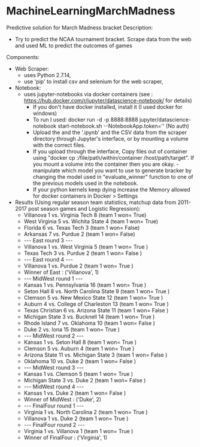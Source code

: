 # MachineLearningMarchMadness
Predictive solution for March Madness bracket
Description: 
  - Try to predict the NCAA tournament bracket. Scrape data from the web and used ML to predict the outcomes of games

Components:
  - Web Scraper:
    - uses Python 2.7.14,
    - use 'pip' to install csv and selenium for the web scraper,
  - Notebook:
    - uses jupyter-notebooks via docker containers (see : https://hub.docker.com/r/jupyter/datascience-notebook/ for details) 
      - If you don't have docker installed, install it (I used docker for windows)
      - To run I used: docker run -d -p 8888:8888 jupyter/datascience-notebook start-notebook.sh --NotebookApp.token='' (No auth)
      - Upload the and the '.ipynb' and the CSV data from the scraper directory through Jupyter's interface, or by mounting a volume with the       correct files.
      - If you upload through the interface, Copy files out of container using "docker cp <containerId>:/file/path/within/container       /host/path/target". If you mount a volume into the container then you are okay.
      -manipulate which model you want to use to generate bracker by changing the model used in "evaluate_winner" function to one of the previous models used in the notebook.
      - If your python kernels keep dying increase the Memory allowed for docker containers in Docker > Settings
  - Results (Using regular season team statistics, matchup data from 2011-2017 post season games and Logistic Regression):
    - Villanova 1  vs.  Virginia Tech 8 (team 1 won= True)   
    - West Virginia 5  vs.  Wichita State 4 (team 1 won= True)
    - Florida 6  vs.  Texas Tech 3 (team 1 won= False)
    - Arkansas 7  vs.  Purdue 2 (team 1 won= False)
    - --- East  round  3 ---
    - Villanova 1  vs.  West Virginia 5 (team 1 won= True )
    - Texas Tech 3  vs.  Purdue 2 (team 1 won= False )
    - --- East  round  4 ---
    - Villanova 1  vs.  Purdue 2 (team 1 won= True )
    - Winner of  East : ('Villanova', 1)
    - --- MidWest  round  1 ---
    - Kansas 1  vs.  Pennsylvania 16 (team 1 won= True )
    - Seton Hall 8  vs.  North Carolina State 9 (team 1 won= True )
    - Clemson 5  vs.  New Mexico State 12 (team 1 won= True )
    - Auburn 4  vs.  College of Charleston 13 (team 1 won= True )
    - Texas Christian 6  vs.  Arizona State 11 (team 1 won= False )
    - Michigan State 3  vs.  Bucknell 14 (team 1 won= True )
    - Rhode Island 7  vs.  Oklahoma 10 (team 1 won= False )
    - Duke 2  vs.  Iona 15 (team 1 won= True )
    - --- MidWest  round  2 ---
    - Kansas 1  vs.  Seton Hall 8 (team 1 won= True )
    - Clemson 5  vs.  Auburn 4 (team 1 won= True )
    - Arizona State 11  vs.  Michigan State 3 (team 1 won= False )
    - Oklahoma 10  vs.  Duke 2 (team 1 won= False )
    - --- MidWest  round  3 ---
    - Kansas 1  vs.  Clemson 5 (team 1 won= True )
    - Michigan State 3  vs.  Duke 2 (team 1 won= False )
    - --- MidWest  round  4 ---
    - Kansas 1  vs.  Duke 2 (team 1 won= False )
    - Winner of  MidWest : ('Duke', 2)
    - --- FinalFour  round  1 ---
    - Virginia 1  vs.  North Carolina 2 (team 1 won= True )
    - Villanova 1  vs.  Duke 2 (team 1 won= True )
    - --- FinalFour  round  2 ---
    - Virginia 1  vs.  Villanova 1 (team 1 won= True )
    - Winner of  FinalFour : ('Virginia', 1)

